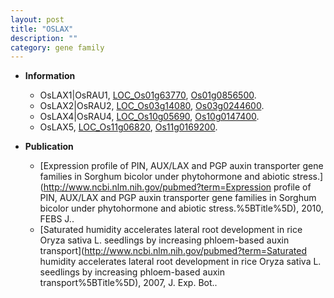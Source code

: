 ```yaml
---
layout: post
title: "OSLAX"
description: ""
category: gene family
---
```


* **Information**  
    + OsLAX1|OsRAU1, [LOC_Os01g63770](http://rice.plantbiology.msu.edu/cgi-bin/ORF_infopage.cgi?orf=LOC_Os01g63770), [Os01g0856500](http://rapdb.dna.affrc.go.jp/viewer/gbrowse_details/irgsp1?name=Os01g0856500).
    + OsLAX2|OsRAU2, [LOC_Os03g14080](http://rice.plantbiology.msu.edu/cgi-bin/ORF_infopage.cgi?orf=LOC_Os03g14080), [Os03g0244600](http://rapdb.dna.affrc.go.jp/viewer/gbrowse_details/irgsp1?name=Os03g0244600).
    + OsLAX4|OsRAU4, [LOC_Os10g05690](http://rice.plantbiology.msu.edu/cgi-bin/ORF_infopage.cgi?orf=LOC_Os10g05690), [Os10g0147400](http://rapdb.dna.affrc.go.jp/viewer/gbrowse_details/irgsp1?name=Os10g0147400).
    + OsLAX5, [LOC_Os11g06820](http://rice.plantbiology.msu.edu/cgi-bin/ORF_infopage.cgi?orf=LOC_Os11g06820), [Os11g0169200](http://rapdb.dna.affrc.go.jp/viewer/gbrowse_details/irgsp1?name=Os11g0169200).

* **Publication**  
    + [Expression profile of PIN, AUX/LAX and PGP auxin transporter gene families in Sorghum bicolor under phytohormone and abiotic stress.](http://www.ncbi.nlm.nih.gov/pubmed?term=Expression profile of PIN, AUX/LAX and PGP auxin transporter gene families in Sorghum bicolor under phytohormone and abiotic stress.%5BTitle%5D), 2010, FEBS J..
    + [Saturated humidity accelerates lateral root development in rice Oryza sativa L. seedlings by increasing phloem-based auxin transport](http://www.ncbi.nlm.nih.gov/pubmed?term=Saturated humidity accelerates lateral root development in rice Oryza sativa L. seedlings by increasing phloem-based auxin transport%5BTitle%5D), 2007, J. Exp. Bot..


